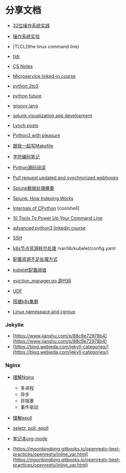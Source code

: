 # 分享文档

- [32位操作系统实践](http://grid.hust.edu.cn/zyshao/OSEngineering.htm)
- [操作系统实验](https://chyyuu.gitbooks.io/simple_os_book/zh/chapter-1/proj1_small_bootloader.html)
- [TLCL](the linux command line)
- [tldr](https://github.com/tldr-pages/tldr)
- [CS Notes](https://github.com/CyC2018/CS-Notes)
- [Microservice linked-in course](https://www.linkedin.com/learning/microservices-foundations)
- [python 2to3](https://docs.python.org/2/library/2to3.html#to3-reference)
- [python future](https://python-future.org/compatible_idioms.html)
- [groovy lang](http://groovy-lang.org/)
- [splunk visualization app development](https://docs.splunk.com/Documentation/Splunk/latest/AdvancedDev/CustomVizTutorial)
- [Lynch posts](https://wuli.us/)
- [Python3 with pleasure](https://github.com/arogozhnikov/python3_with_pleasure)
- [跟我一起写Makefile](https://seisman.github.io/how-to-write-makefile/rules.html)
- [字符编码笔记](http://www.ruanyifeng.com/blog/2007/10/ascii_unicode_and_utf-8.html)
- [Python源码阅读](https://github.com/Junnplus/blog/projects/1)
- [Pull request updated and synchronized webhooks](https://jira.atlassian.com/browse/BSERV-10279?_ga=2.38332899.1909207141.1557717745-10891345.1556611473)
- [Splunk数据处理概要](https://my.oschina.net/yumg/blog/398468)
- [Splunk: How Indexing Works](https://wiki.splunk.com/Community:HowIndexingWorks)
- [Internals of CPython](https://hackmd.io/s/ByMHBMjFe)
[coolshell]

- [10 Tools To Power Up Your Command Line](https://dev.to/_darrenburns/10-tools-to-power-up-your-command-line-4id4)
- [advanced python3 linkedin course](https://www.linkedin.com/learning/advanced-python/using-namedtuple?u=2056764)
- [SSH](https://confluence.splunk.com/display/~yaxingy/SSH)

- [k8s节点资源耗尽处理](http://ju.outofmemory.cn/entry/331508)
/var/lib/kubelet/config.yaml
- [配置资源不足处理方式](https://k8smeetup.github.io/docs/tasks/administer-cluster/out-of-resource/)
- [kubelet配置阈值](https://kubernetes.io/docs/reference/command-line-tools-reference/kubelet/)
- [eviction_manager.go 源代码](https://github.com/kubernetes/kubernetes/blob/master/pkg/kubelet/eviction/eviction_manager.go)

- [UDF](http://eng.sv.splunk.com/dashboard-docs/4.0.0/index.html#/DashboardPreset)
- [搭建k8s集群](https://wuli.us/post/deploy-kubernetes-cluster)


- [Linux namespace and cgroup](https://segmentfault.com/a/1190000009732550)


### Jekylle
- [https://www.jianshu.com/p/88c9e72978b4](https://www.jianshu.com/p/88c9e72978b4)
- [https://blog.webjeda.com/jekyll-categories/](https://blog.webjeda.com/jekyll-categories/)


### Nginx
- [理解Nginx](https://www.jianshu.com/p/6215e5d24553)
	- 多进程
	- 异步
	- 非阻塞
	- 事件驱动

- [理解epoll](https://blog.51cto.com/yaocoder/888374)
- [select, poll, epoll](https://segmentfault.com/a/1190000003063859)


- [笔记本org-mode](https://www.cnblogs.com/Open_Source/archive/2011/07/17/2108747.html)

- [https://moonbingbing.gitbooks.io/openresty-best-practices/openresty/inline_var.html](https://moonbingbing.gitbooks.io/openresty-best-practices/openresty/inline_var.html)
<!--stackedit_data:
eyJoaXN0b3J5IjpbODMxMDY2ODI5LC02MTAyNDc4NDcsMTkxOT
A5NTQ0NSwtMTg2MDg4NzA5MSwtOTE5Njk2OTEwLDYyMDMzMjI1
NSwzNDg0MTE1NTYsLTE3MTkxMzk4MDBdfQ==
-->